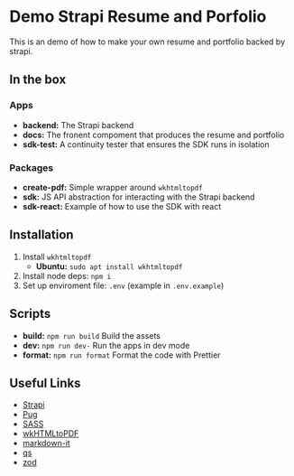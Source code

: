 # Demo Strapi Resume and Porfolio

This is an demo of how to make your own resume and portfolio backed by strapi.

## In the box

### Apps

-   **backend:** The Strapi backend
-   **docs:** The fronent compoment that produces the resume and portfolio
-   **sdk-test:** A continuity tester that ensures the SDK runs in isolation

### Packages

-   **create-pdf:** Simple wrapper around `wkhtmltopdf`
-   **sdk:** JS API abstraction for interacting with the Strapi backend
-   **sdk-react:** Example of how to use the SDK with react

## Installation

1. Install `wkhtmltopdf`
    - **Ubuntu:** `sudo apt install wkhtmltopdf`
2. Install node deps: `npm i`
3. Set up enviroment file: `.env` (example in `.env.example`)

## Scripts

-   **build:** `npm run build` Build the assets
-   **dev:** `npm run dev-` Run the apps in dev mode
-   **format:** `npm run format` Format the code with Prettier

## Useful Links

-   [Strapi](https://docs.strapi.io/dev-docs/intro)
-   [Pug](https://pugjs.org/api/getting-started.html)
-   [SASS](https://sass-lang.com/documentation/)
-   [wkHTMLtoPDF](https://wkhtmltopdf.org/)
-   [markdown-it](https://github.com/markdown-it/markdown-it)
-   [qs](https://github.com/ljharb/qs)
-   [zod](https://zod.dev/)
